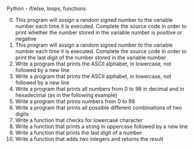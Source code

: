 Python - if/else, loops, functions

0. This program will assign a random signed number to the variable number each time it is executed. Complete the source code in order to print whether the number stored in the variable number is positive or negative
1. This program will assign a random signed number to the variable number each time it is executed. Complete the source code in order to print the last digit of the number stored in the variable number
2. Write a program that prints the ASCII alphabet, in lowercase, not followed by a new line
3. Write a program that prints the ASCII alphabet, in lowercase, not followed by a new line
4. Write a program that prints all numbers from 0 to 98 in decimal and in hexadecimal (as in the following example)
5. Write a program that prints numbers from 0 to 99
6. Write a program that prints all possible different combinations of two digits
7. Write a function that checks for lowercase character
8. Write a function that prints a string in uppercase followed by a new line
9. Write a function that prints the last digit of a number
10. Write a function that adds two integers and returns the result